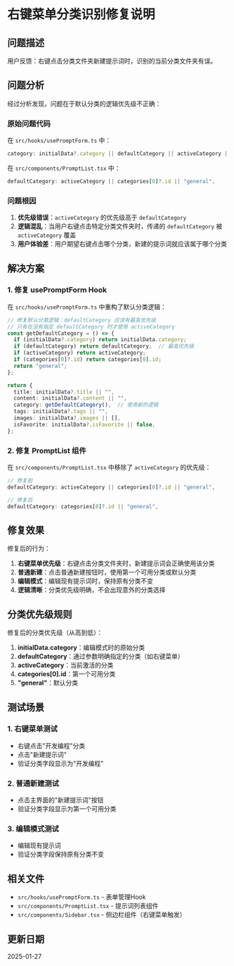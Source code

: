 # 右键菜单分类识别修复说明

## 问题描述

用户反馈：右键点击分类文件夹新建提示词时，识别的当前分类文件夹有误。

## 问题分析

经过分析发现，问题在于默认分类的逻辑优先级不正确：

### 原始问题代码

在 `src/hooks/usePromptForm.ts` 中：

```typescript
category: initialData?.category || defaultCategory || activeCategory || categories[0]?.id || "general",
```

在 `src/components/PromptList.tsx` 中：

```typescript
defaultCategory: activeCategory || categories[0]?.id || "general",
```

### 问题根因

1. **优先级错误**：`activeCategory` 的优先级高于 `defaultCategory`
2. **逻辑混乱**：当用户右键点击特定分类文件夹时，传递的 `defaultCategory` 被 `activeCategory` 覆盖
3. **用户体验差**：用户期望右键点击哪个分类，新建的提示词就应该属于哪个分类

## 解决方案

### 1. 修复 usePromptForm Hook

在 `src/hooks/usePromptForm.ts` 中重构了默认分类逻辑：

```typescript
// 修复默认分类逻辑：defaultCategory 应该有最高优先级
// 只有在没有指定 defaultCategory 时才使用 activeCategory
const getDefaultCategory = () => {
  if (initialData?.category) return initialData.category;
  if (defaultCategory) return defaultCategory;  // 最高优先级
  if (activeCategory) return activeCategory;
  if (categories[0]?.id) return categories[0].id;
  return "general";
};

return {
  title: initialData?.title || "",
  content: initialData?.content || "",
  category: getDefaultCategory(),  // 使用新的逻辑
  tags: initialData?.tags || "",
  images: initialData?.images || [],
  isFavorite: initialData?.isFavorite || false,
};
```

### 2. 修复 PromptList 组件

在 `src/components/PromptList.tsx` 中移除了 `activeCategory` 的优先级：

```typescript
// 修复前
defaultCategory: activeCategory || categories[0]?.id || "general",

// 修复后
defaultCategory: categories[0]?.id || "general",
```

## 修复效果

修复后的行为：

1. **右键菜单优先级**：右键点击分类文件夹时，新建提示词会正确使用该分类
2. **普通新建**：点击普通新建按钮时，使用第一个可用分类或默认分类
3. **编辑模式**：编辑现有提示词时，保持原有分类不变
4. **逻辑清晰**：分类优先级明确，不会出现意外的分类选择

## 分类优先级规则

修复后的分类优先级（从高到低）：

1. **initialData.category**：编辑模式时的原始分类
2. **defaultCategory**：通过参数明确指定的分类（如右键菜单）
3. **activeCategory**：当前激活的分类
4. **categories[0].id**：第一个可用分类
5. **"general"**：默认分类

## 测试场景

### 1. 右键菜单测试
- 右键点击"开发编程"分类
- 点击"新建提示词"
- 验证分类字段显示为"开发编程"

### 2. 普通新建测试
- 点击主界面的"新建提示词"按钮
- 验证分类字段显示为第一个可用分类

### 3. 编辑模式测试
- 编辑现有提示词
- 验证分类字段保持原有分类不变

## 相关文件

- `src/hooks/usePromptForm.ts` - 表单管理Hook
- `src/components/PromptList.tsx` - 提示词列表组件
- `src/components/Sidebar.tsx` - 侧边栏组件（右键菜单触发）

## 更新日期

2025-01-27

